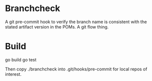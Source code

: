 Branchcheck
===========

A git pre-commit hook to verify the branch name is consistent with
the stated artifact version in the POMs.  A git flow thing.

Build
=====

go build
go test

Then copy ./branchcheck into .git/hooks/pre-commit for local repos of interest.
